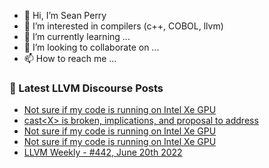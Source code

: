 - 👋 Hi, I’m Sean Perry
- 👀 I’m interested in compilers (c++, COBOL, llvm)
- 🌱 I’m currently learning ...
- 💞️ I’m looking to collaborate on ...
- 📫 How to reach me ...

<!---
s66perry/s66perry is a ✨ special ✨ repository because its `README.md` (this file) appears on your GitHub profile.
You can click the Preview link to take a look at your changes.
--->
### 📕 Latest LLVM Discourse Posts

<!-- DISCOURSE-LLVM:START -->
- [Not sure if my code is running on Intel Xe GPU](https://discourse.llvm.org/t/not-sure-if-my-code-is-running-on-intel-xe-gpu/63282#post_7)
- [cast&lt;X&gt; is broken, implications, and proposal to address](https://discourse.llvm.org/t/cast-x-is-broken-implications-and-proposal-to-address/63033#post_14)
- [Not sure if my code is running on Intel Xe GPU](https://discourse.llvm.org/t/not-sure-if-my-code-is-running-on-intel-xe-gpu/63282#post_6)
- [Not sure if my code is running on Intel Xe GPU](https://discourse.llvm.org/t/not-sure-if-my-code-is-running-on-intel-xe-gpu/63282#post_5)
- [LLVM Weekly - #442, June 20th 2022](https://discourse.llvm.org/t/llvm-weekly-442-june-20th-2022/63308#post_1)
<!-- DISCOURSE-LLVM:END -->
